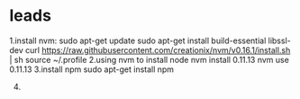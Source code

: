 leads
=====
1.install nvm:
sudo apt-get update 
sudo apt-get install build-essential libssl-dev
curl https://raw.githubusercontent.com/creationix/nvm/v0.16.1/install.sh | sh
source ~/.profile
2.using nvm to install node
    nvm install 0.11.13
    nvm use 0.11.13
3.install  npm
 sudo apt-get install npm

4.	
